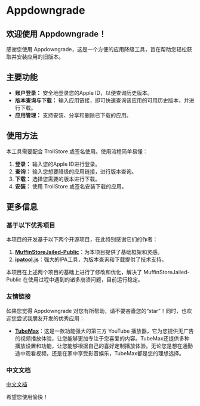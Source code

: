 # Appdowngrade

## 欢迎使用 Appdowngrade！

感谢您使用 Appdowngrade，这是一个方便的应用降级工具，旨在帮助您轻松获取并安装应用的旧版本。

## 主要功能

* **账户登录：** 安全地登录您的Apple ID，以便查询历史版本。
* **版本查询与下载：** 输入应用链接，即可快速查询该应用的可用历史版本，并进行下载。
* **应用管理：** 支持安装、分享和删除已下载的应用。

## 使用方法

本工具需要配合 TrollStore 或签名使用。使用流程简单易懂：

1.  **登录：** 输入您的Apple ID进行登录。
2.  **查询：** 输入您想要降级的应用链接，进行版本查询。
3.  **下载：** 选择您需要的版本进行下载。
4.  **安装：** 使用 TrollStore 或签名安装下载的应用。

## 更多信息

### 基于以下优秀项目

本项目的开发基于以下两个开源项目，在此特别感谢它们的作者：

1.  **[MuffinStoreJailed-Public](https://github.com/mineek/MuffinStoreJailed-Public)**：为本项目提供了基础框架和灵感。
2.  **[ipatool.js](https://github.com/wf021325/ipatool.js)**：强大的IPA工具，为版本查询和下载提供了技术支持。

本项目在上述两个项目的基础上进行了修改和优化，解决了 MuffinStoreJailed-Public 在使用过程中遇到的诸多崩溃问题，目前运行稳定。

### 友情链接

如果您觉得 Appdowngrade 对您有所帮助，请不要吝啬您的“star”！同时，也欢迎您尝试我朋友开发的优秀应用：

* **[TubeMax](https://apps.apple.com/us/app/tubemax-video-and-music-player/id1634335563)**：这是一款功能强大的第三方 YouTube 播放器，它为您提供无广告的视频播放体验，让您能够更加专注于您喜爱的内容。TubeMax还提供多种播放设置和功能，让您能够根据自己的喜好定制播放体验。无论您是想在通勤途中观看视频，还是在家中享受影音娱乐，TubeMax都是您的理想选择。

### 中文文档

[中文文档](./README_cn.md)

希望您使用愉快！


